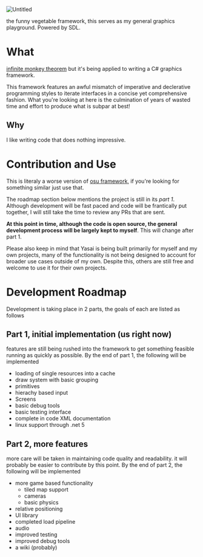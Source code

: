 ![Untitled](https://user-images.githubusercontent.com/28855597/133410381-8996ebf2-7a67-42fa-915f-e711a330dbb0.png)

the funny vegetable framework, this serves as my general graphics playground. Powered by SDL.

# What
[infinite monkey theorem](https://en.wikipedia.org/wiki/Infinite_monkey_theorem) but it's being applied to writing a C# graphics framework. 

This framework features an awful mismatch of imperative and declerative programming styles to iterate interfaces in a concise yet comprehensive fashion. What you're looking at here is the culmination of years of wasted time and effort to produce what is subpar at best!

## Why
I like writing code that does nothing impressive.

# Contribution and Use
This is literaly a worse version of [osu framework](https://github.com/ppy/osu-framework), if you're looking for something similar just use that.

The roadmap section below mentions the project is still in its *part 1*. Although development will be fast paced and code will be frantically put together, I will still take the time to review any PRs that are sent. 

**At this point in time, although the code is open source, the general development process will be largely kept to myself**. This will change after part 1.

Please also keep in mind that Yasai is being built primarily for myself and my own projects, many of the functionality is not being designed to account for broader use cases outside of my own. Despite this, others are still free and welcome to use it for their own projects. 

# Development Roadmap
Development is taking place in 2 parts, the goals of each are listed as follows

## Part 1, initial implementation (us right now)
features are still being rushed into the framework to get something feasible running as quickly as possible. By the end of part 1, the following will be implemented
- loading of single resources into a cache
- draw system with basic grouping
- primitives
- hierachy based input
- Screens 
- basic debug tools
- basic testing interface
- complete in code XML documentation
- linux support through .net 5

## Part 2, more features 
more care will be taken in maintaining code quality and readability. it will probably be easier to contribute by this point. By the end of part 2, the following will be implemented
- more game based functionality
  - tiled map support
  - cameras
  - basic physics
- relative positioning
- UI library
- completed load pipeline
- audio
- improved testing
- improved debug tools
- a wiki (probably)   

